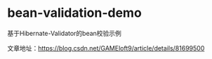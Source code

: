 # bean-validation-demo
基于Hibernate-Validator的bean校验示例

文章地址：https://blog.csdn.net/GAMEloft9/article/details/81699500

